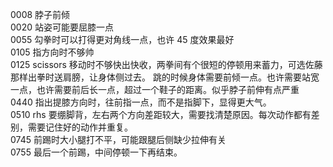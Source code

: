 0008 脖子前倾  
0020 站姿可能要屈膝一点  
0055 勾拳时可以打得更对角线一点，也许 45 度效果最好  
0105 指方向时不够帅  
0125 scissors 移动时不够快出快收，两拳间有个很短的停顿用来蓄力，可选佐藤那样出拳时送肩膀，让身体侧过去。
跳的时候身体需要前倾一点。也许需要站宽一点，也许需要前后长一点，超过一个鞋子的距离。似乎脖子前伸有点严重  
0440 指出提膝方向时，往前指一点，而不是指脚下，显得更大气。  
0510 rhs 要绷脚背，左右两个方向差距较大，需要找清楚原因。每次动作都有差别，需要记住好的动作并重复。  
0745 前踢时大小腿打不平，可能跟腿后侧缺少拉伸有关  
0755 最后一个前踢，中间停顿一下再结束。
